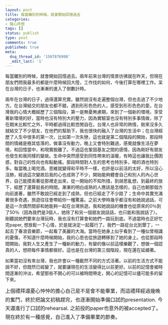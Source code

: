 ```yaml
---
layout: post
title: 每當離別的時候，就會開始回憶過去
categories:
- 隨心所想
tags: []
status: publish
type: post
comments: true
published: true
meta:
  dsq_thread_id: '1587876998'
  _edit_last: '1'
---
```

每當離別的時候，就會開始回憶過去。兩年前來台灣的情景彷彿就在昨天，但現在朋友們問我最多的都是什麼時候回大陸，工作找的如何，今後打算在哪裡工作。呆在台灣的日子，也漸漸的進入了倒數計時。

兩年在台灣的日子，過得還算充實。雖然說沒有走遍整個台灣，但也去過了不少地方。在台灣結交的朋友也都不錯，遇到形形色色的人，感受到形形色色的愛。在台灣我的心情大概經歷了三個階段，第一是無憂無慮期，來到了一個新的環境，享受著新環境的好，當時也沒有特別大的壓力，因為實驗室也沒有特別多事情做，除了在期末比較忙之外，平時都過得比較悠閒自在。台灣人也非常的熱情，剛來沒多久就結交了不少朋友，在他們的幫助下，我也很快的融入了台灣的生活中；在台灣經歷了人生中很多的第一次，比如第一次失戀，這也就是第二個階段的開始，那段時間的情緒是極其低落的，做事沒有動力，晚上又會特別難過，感覺就像生活在夢境，和回憶當中，和現實脫離了。不過這也鞏固基友之間的感情，因為剛好有朋友也發生和我同樣的變故。生命中突然感受到同性帶來的溫暖，有時這也讓我比價困惑，對自己的性向也有點動搖。那段時間對人生的思考也特別多，喝的酒也特別多。每當晚上喝完酒，思維就變得和平時不一樣，也許是以前活的太好，所以沒心沒肺，經過這次變故后我的心也成熟了不少，開始能夠體會自己和別人的內心世界，自己能摸索著從那裡走出來，從一開始的不知所措，到胡思亂想，到最終的放下，經歷了還算挺長的時間。漸漸的明白成熟的人應該是怎樣的，自己也朝那個方向前進著，雖然不敢說已經走到了成熟，但也已經走了不少路了；生命中其實充滿著很多奇遇，旅遊往往會帶給你一種驚喜。之前大學時幾乎都沒有和她說過話，可是這一次偶然間卻和她能夠一起在台灣旅遊。我和她說話的機會也從原來的0％到了50％（因為我們是3個人，她除了和另一個朋友說話話，也只能和我說話了）。剛聽說她們要來台灣玩時，我也沒有打算會和她們一路玩到底。不過當時也正好忙完paper, 想放鬆一下心情，於是就決定一起履行了。我們一路從台北到墾丁，一起去了春浪音樂節，一起看了美麗的大海。當時在她身上似乎看到了一種似曾相識的憂傷，不知道什麼時候開始，我的心思也從旅遊轉移到了她的身上。也從那段時間開始，我對人生又產生了一種新的動力，有變的像以前這樣樂觀了，想做一個認真的人，想把每件事情都做好。這也是在台灣的第三個階段，現在還在延續著。

如果當初沒有來台灣，我也許會以一種截然不同的方式活著。以前的生活方式不能說不好，但既然已經變了，就要讓現在的生活變得比以前更好。以前的記憶會被時間逐漸的沖淡，希望那些不開心的可以被時間帶走，開心的記憶可以儘可能多的留下來。

<span style="line-height: 1.714285714; font-size: 1rem;">上個禮拜還憂心忡忡的擔心自己是不是會不能畢業，而這禮拜經過幾晚的奮鬥，終於把論文初稿趕完，也逐漸開始準備口試的presentation. 今天還進行了口試的rehearsal. 之前投的paper也意外的被accepted了。現在終於有一種感覺，自己進入了準備畢業的節奏。</span>
